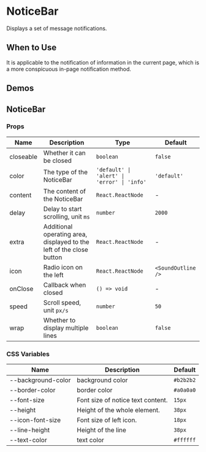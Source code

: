 # NoticeBar

Displays a set of message notifications.

## When to Use

It is applicable to the notification of information in the current page, which is a more conspicuous in-page notification method.

## Demos

<code src="./demos/demo1.tsx"></code>

## NoticeBar

### Props

| Name      | Description                                                          | Type                                        | Default            |
| --------- | -------------------------------------------------------------------- | ------------------------------------------- | ------------------ |
| closeable | Whether it can be closed                                             | `boolean`                                   | `false`            |
| color     | The type of the NoticeBar                                            | `'default' \| 'alert' \| 'error' \| 'info'` | `'default'`        |
| content   | The content of the NoticeBar                                         | `React.ReactNode`                           | -                  |
| delay     | Delay to start scrolling, unit `ms`                                  | `number`                                    | `2000`             |
| extra     | Additional operating area, displayed to the left of the close button | `React.ReactNode`                           | -                  |
| icon      | Radio icon on the left                                               | `React.ReactNode`                           | `<SoundOutline />` |
| onClose   | Callback when closed                                                 | `() => void`                                | -                  |
| speed     | Scroll speed, unit `px/s`                                            | `number`                                    | `50`               |
| wrap      | Whether to display multiple lines                                    | `boolean`                                   | `false`            |

### CSS Variables

| Name               | Description                       | Default   |
| ------------------ | --------------------------------- | --------- |
| --background-color | background color                  | `#b2b2b2` |
| --border-color     | border color                      | `#a0a0a0` |
| --font-size        | Font size of notice text content. | `15px`    |
| --height           | Height of the whole element.      | `38px`    |
| --icon-font-size   | Font size of left icon.           | `18px`    |
| --line-height      | Height of the line                | `38px`    |
| --text-color       | text color                        | `#ffffff` |
